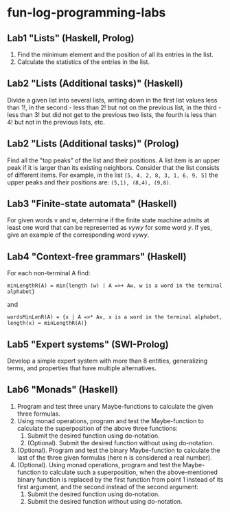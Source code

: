 # fun-log-programming-labs
## Lab1 "Lists" (Haskell, Prolog)
1. Find the minimum element and the position of all its entries in the list.
2. Calculate the statistics of the entries in the list.
## Lab2 "Lists (Additional tasks)" (Haskell)
Divide a given list into several lists, writing down in the first list values less than 1!, in the second - less than 2! but not on the previous list, in the third - less than 3! but did not get to the previous two lists, the fourth is less than 4! but not in the previous lists, etc.
## Lab2 "Lists (Additional tasks)" (Prolog)
Find all the "top peaks" of the list and their positions. A list item is an upper peak if it is larger than its existing neighbors. Consider that the list consists of different items. For example, in the list `[5, 4, 2, 8, 3, 1, 6, 9, 5]` the upper peaks and their positions are: `(5,1), (8,4), (9,8)`.
## Lab3 "Finite-state automata" (Haskell)
For given words v and w, determine if the finite state machine admits at least one word that can be represented as _vywy_ for some word _y_. If yes, give an example of the corresponding word _vywy_.
## Lab4 "Context-free grammars" (Haskell)
For each non-terminal A find:
```
minLengthR(A) = min{length (w) | A =>+ Aw, w is a word in the terminal alphabet}
```
and
```
wordsMinLenR(A) = {x | A =>* Ax, x is a word in the terminal alphabet, length(x) = minLengthR(A)}
```
## Lab5 "Expert systems" (SWI-Prolog)
Develop a simple expert system with more than 8 entities, generalizing terms, and properties that have multiple alternatives.
## Lab6 "Monads" (Haskell)
1) Program and test three unary Maybe-functions to calculate the given three formulas.
2) Using monad operations, program and test the Maybe-function to calculate the superposition of the above three functions:
    1. Submit the desired function using do-notation.
    2. (Optional). Submit the desired function without using do-notation.
3) (Optional). Program and test the binary Maybe-function to calculate the last of the three given formulas (here n is considered a real number).
4) (Optional). Using monad operations, program and test the Maybe-function to calculate such a superposition, when the above-mentioned binary function is replaced by the first function from point 1 instead of its first argument, and the second instead of the second argument:
    1. Submit the desired function using do-notation.
    2. Submit the desired function without using do-notation.
